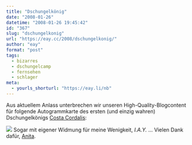 ```yaml
---
title: "Dschungelkönig"
date: "2008-01-26"
datetime: "2008-01-26 19:45:42"
id: "367"
slug: "dschungelkonig"
url: "https://eay.cc/2008/dschungelkonig/"
author: "eay"
format: "post"
tags:
  - bizarres
  - dschungelcamp
  - fernsehen
  - schlager
meta:
  - yourls_shorturl: "https://eay.li/nb"
---
```


Aus aktuellem Anlass unterbrechen wir unseren High-Quality-Blogcontent für folgende Autogrammkarte des ersten (und einzig wahren) Dschungelkönigs [Costa Cordalis](http://de.wikipedia.org/wiki/Costa_Cordalis):

![](/uploads/2008/dschungelkoenig.jpg) Sogar mit eigener Widmung für meine Wenigkeit, _I.A.Y._ ... Vielen Dank dafür, [Anita](http://de.oleo.tv/songtext/costa-cordalis/anita/).
